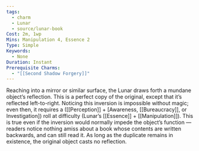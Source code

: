```yaml
---
tags:
  - charm
  - Lunar
  - source/lunar-book
Cost: 2m, 1wp
Mins: Manipulation 4, Essence 2
Type: Simple
Keywords:
  - None
Duration: Instant
Prerequisite Charms:
  - "[[Second Shadow Forgery]]"
---
```

Reaching into a mirror or similar surface, the Lunar draws forth a mundane object’s reflection. This is a perfect copy of the original, except that it’s reflected left-to-right. Noticing this inversion is impossible without magic; even then, it requires a ([[Perception]] + [Awareness, [[Bureaucracy]], or Investigation]) roll at difficulty (Lunar’s [[Essence]] + [[Manipulation]]). This is true even if the inversion would normally impede the object’s function — readers notice nothing amiss about a book whose contents are written backwards, and can still read it. As long as the duplicate remains in existence, the original object casts no reflection.
